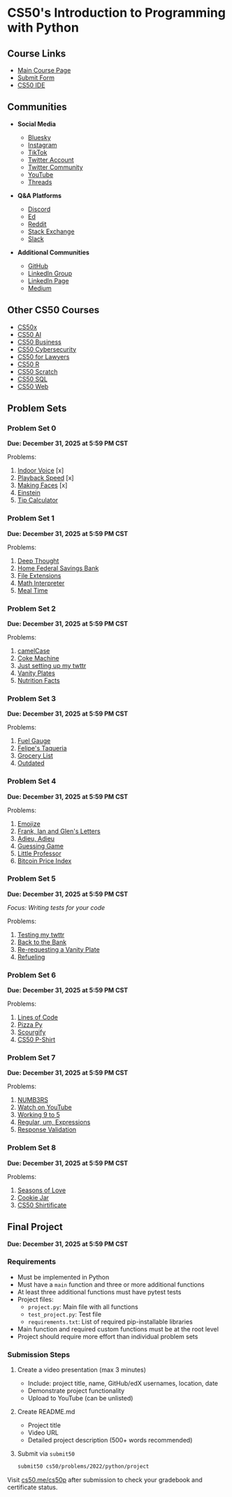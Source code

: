 # CS50's Introduction to Programming with Python

## Course Links
- [Main Course Page](https://cs50.harvard.edu/python/2022/)
- [Submit Form](https://forms.cs50.io/27a35e60-490a-4e42-8574-6b55154ae760)
- [CS50 IDE](https://cs50.dev/)

## Communities
- **Social Media**
  - [Bluesky](https://bsky.app/profile/cs50.harvard.edu)
  - [Instagram](https://instagram.com/cs50)
  - [TikTok](https://www.tiktok.com/@cs50)
  - [Twitter Account](https://twitter.com/cs50)
  - [Twitter Community](https://twitter.com/i/communities/1722308663522594923)
  - [YouTube](http://www.youtube.com/subscription_center?add_user=cs50tv)
  - [Threads](https://www.threads.net/@cs50)

- **Q&A Platforms**
  - [Discord](https://discord.gg/cs50)
  - [Ed](https://cs50.edx.org/ed)
  - [Reddit](https://www.reddit.com/r/cs50/)
  - [Stack Exchange](https://cs50.stackexchange.com/)
  - [Slack](https://cs50.edx.org/slack)

- **Additional Communities**
  - [GitHub](https://github.com/cs50)
  - [LinkedIn Group](https://www.linkedin.com/groups/7437240/)
  - [LinkedIn Page](https://www.linkedin.com/school/CS50/)
  - [Medium](https://cs50.medium.com/)

## Other CS50 Courses
- [CS50x](https://cs50.harvard.edu/x)
- [CS50 AI](https://cs50.harvard.edu/ai)
- [CS50 Business](https://cs50.harvard.edu/business)
- [CS50 Cybersecurity](https://cs50.harvard.edu/cybersecurity)
- [CS50 for Lawyers](http://cs50.harvard.edu/law)
- [CS50 R](http://cs50.harvard.edu/r)
- [CS50 Scratch](http://cs50.harvard.edu/scratch)
- [CS50 SQL](http://cs50.harvard.edu/sql)
- [CS50 Web](http://cs50.harvard.edu/web)

## Problem Sets

### Problem Set 0
**Due: December 31, 2025 at 5:59 PM CST**

Problems:
1. [Indoor Voice](https://cs50.harvard.edu/python/2022/psets/0/indoor/) [x]
2. [Playback Speed](https://cs50.harvard.edu/python/2022/psets/0/playback/) [x]
3. [Making Faces](https://cs50.harvard.edu/python/2022/psets/0/faces/) [x]
4. [Einstein](https://cs50.harvard.edu/python/2022/psets/0/einstein/)
5. [Tip Calculator](https://cs50.harvard.edu/python/2022/psets/0/tip/)

### Problem Set 1
**Due: December 31, 2025 at 5:59 PM CST**

Problems:
1. [Deep Thought](https://cs50.harvard.edu/python/2022/psets/1/deep/)
2. [Home Federal Savings Bank](https://cs50.harvard.edu/python/2022/psets/1/bank/)
3. [File Extensions](https://cs50.harvard.edu/python/2022/psets/1/extensions/)
4. [Math Interpreter](https://cs50.harvard.edu/python/2022/psets/1/interpreter/)
5. [Meal Time](https://cs50.harvard.edu/python/2022/psets/1/meal/)

### Problem Set 2
**Due: December 31, 2025 at 5:59 PM CST**

Problems:
1. [camelCase](https://cs50.harvard.edu/python/2022/psets/2/camel/)
2. [Coke Machine](https://cs50.harvard.edu/python/2022/psets/2/coke/)
3. [Just setting up my twttr](https://cs50.harvard.edu/python/2022/psets/2/twttr/)
4. [Vanity Plates](https://cs50.harvard.edu/python/2022/psets/2/plates/)
5. [Nutrition Facts](https://cs50.harvard.edu/python/2022/psets/2/nutrition/)

### Problem Set 3
**Due: December 31, 2025 at 5:59 PM CST**

Problems:
1. [Fuel Gauge](https://cs50.harvard.edu/python/2022/psets/3/fuel/)
2. [Felipe's Taqueria](https://cs50.harvard.edu/python/2022/psets/3/taqueria/)
3. [Grocery List](https://cs50.harvard.edu/python/2022/psets/3/grocery/)
4. [Outdated](https://cs50.harvard.edu/python/2022/psets/3/outdated/)

### Problem Set 4
**Due: December 31, 2025 at 5:59 PM CST**

Problems:
1. [Emojize](https://cs50.harvard.edu/python/2022/psets/4/emojize/)
2. [Frank, Ian and Glen's Letters](https://cs50.harvard.edu/python/2022/psets/4/figlet/)
3. [Adieu, Adieu](https://cs50.harvard.edu/python/2022/psets/4/adieu/)
4. [Guessing Game](https://cs50.harvard.edu/python/2022/psets/4/game/)
5. [Little Professor](https://cs50.harvard.edu/python/2022/psets/4/professor/)
6. [Bitcoin Price Index](https://cs50.harvard.edu/python/2022/psets/4/bitcoin/)

### Problem Set 5
**Due: December 31, 2025 at 5:59 PM CST**

*Focus: Writing tests for your code*

Problems:
1. [Testing my twttr](https://cs50.harvard.edu/python/2022/psets/5/test_twttr/)
2. [Back to the Bank](https://cs50.harvard.edu/python/2022/psets/5/test_bank/)
3. [Re-requesting a Vanity Plate](https://cs50.harvard.edu/python/2022/psets/5/test_plates/)
4. [Refueling](https://cs50.harvard.edu/python/2022/psets/5/test_fuel/)

### Problem Set 6
**Due: December 31, 2025 at 5:59 PM CST**

Problems:
1. [Lines of Code](https://cs50.harvard.edu/python/2022/psets/6/lines/)
2. [Pizza Py](https://cs50.harvard.edu/python/2022/psets/6/pizza/)
3. [Scourgify](https://cs50.harvard.edu/python/2022/psets/6/scourgify/)
4. [CS50 P-Shirt](https://cs50.harvard.edu/python/2022/psets/6/shirt/)

### Problem Set 7
**Due: December 31, 2025 at 5:59 PM CST**

Problems:
1. [NUMB3RS](https://cs50.harvard.edu/python/2022/psets/7/numb3rs/)
2. [Watch on YouTube](https://cs50.harvard.edu/python/2022/psets/7/watch/)
3. [Working 9 to 5](https://cs50.harvard.edu/python/2022/psets/7/working/)
4. [Regular, um, Expressions](https://cs50.harvard.edu/python/2022/psets/7/um/)
5. [Response Validation](https://cs50.harvard.edu/python/2022/psets/7/response/)

### Problem Set 8
**Due: December 31, 2025 at 5:59 PM CST**

Problems:
1. [Seasons of Love](https://cs50.harvard.edu/python/2022/psets/8/seasons/)
2. [Cookie Jar](https://cs50.harvard.edu/python/2022/psets/8/jar/)
3. [CS50 Shirtificate](https://cs50.harvard.edu/python/2022/psets/8/shirtificate/)

## Final Project
**Due: December 31, 2025 at 5:59 PM CST**

### Requirements
- Must be implemented in Python
- Must have a `main` function and three or more additional functions
- At least three additional functions must have pytest tests
- Project files:
  - `project.py`: Main file with all functions
  - `test_project.py`: Test file
  - `requirements.txt`: List of required pip-installable libraries
- Main function and required custom functions must be at the root level
- Project should require more effort than individual problem sets

### Submission Steps
1. Create a video presentation (max 3 minutes)
   - Include: project title, name, GitHub/edX usernames, location, date
   - Demonstrate project functionality
   - Upload to YouTube (can be unlisted)

2. Create README.md
   - Project title
   - Video URL
   - Detailed project description (500+ words recommended)

3. Submit via `submit50`
   ```bash
   submit50 cs50/problems/2022/python/project
   ```

Visit [cs50.me/cs50p](https://cs50.me/cs50p) after submission to check your gradebook and certificate status.
